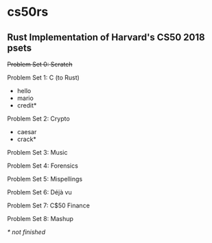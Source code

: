 # cs50rs
## Rust Implementation of Harvard's CS50 2018 psets 
 
~~Problem Set 0: Scratch~~
 
Problem Set 1: C (to Rust)
* hello
* mario
* credit*
 
Problem Set 2: Crypto
* caesar 
* crack*
 
Problem Set 3: Music
 
Problem Set 4: Forensics
 
Problem Set 5: Mispellings
 
Problem Set 6: Déjà vu
 
Problem Set 7: C$50 Finance
 
Problem Set 8: Mashup


_\* not finished_ 